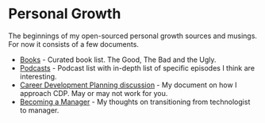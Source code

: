 # Personal Growth

The beginnings of my open-sourced personal growth sources and musings.  For now it consists of a few documents.

* [Books](books.md) - Curated book list.  The Good, The Bad and the Ugly.
* [Podcasts](podcasts.md) - Podcast list with in-depth list of specific episodes I think are interesting.
* [Career Development Planning discussion](CareerDevelopment-Planning.md) - My document on how I approach CDP.  May or may not work for you.
* [Becoming a Manager](on-becoming-a-manager.md) - My thoughts on transitioning from technologist to manager.
